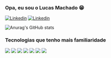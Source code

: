 
### Opa, eu sou o Lucas Machado 😁

[![Linkedin](https://img.shields.io/badge/LinkedIn-0077B5?style=for-the-badge&logo=linkedin&logoColor=white)](https://www.linkedin.com/in/lucas10/)
[![Linkedin](https://img.shields.io/badge/Instagram-E4405F?style=for-the-badge&logo=instagram&logoColor=white)](https://www.instagram.com/_.machadolucas/)

![Anurag's GitHub stats](https://github-readme-stats.vercel.app/api?username=lucasmsdev&show_icons=true&theme=dark)

### Tecnologias que tenho mais familiaridade
![](https://img.shields.io/badge/HTML5-E34F26?style=for-the-badge&logo=html5&logoColor=white)
![](https://img.shields.io/badge/CSS-239120?&style=for-the-badge&logo=css3&logoColor=white)
![](https://img.shields.io/badge/JavaScript-F7DF1E?style=for-the-badge&logo=javascript&logoColor=black)
![](	https://img.shields.io/badge/PHP-777BB4?style=for-the-badge&logo=php&logoColor=white)
![](https://img.shields.io/badge/Ruby_on_Rails-CC0000?style=for-the-badge&logo=ruby-on-rails&logoColor=white)
![](https://img.shields.io/badge/Angular-DD0031?style=for-the-badge&logo=angular&logoColor=white)
![](https://img.shields.io/badge/Bootstrap-563D7C?style=for-the-badge&logo=bootstrap&logoColor=white)
